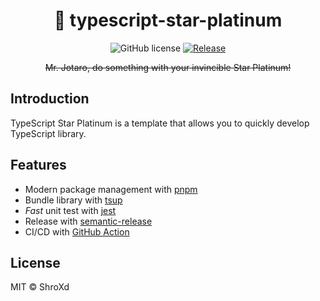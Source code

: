 <h1 align="center" style="border-bottom: none;">🚀 typescript-star-platinum</h1>
<p align="center">
	<img alt="GitHub license" src="https://img.shields.io/badge/license-MIT-blue.svg">
	<a href="https://github.com/ShroXd/ts-lib-template/actions/workflows/ci.yml">
		<img alt="Release" src="https://github.com/ShroXd/ts-lib-template/actions/workflows/ci.yml/badge.svg">
	</a>
</p>

<p align="center">
	<strike>Mr. Jotaro, do something with your invincible Star Platinum!</strike>
</p>

## Introduction

TypeScript Star Platinum is a template that allows you to quickly develop TypeScript library.

## Features

- Modern package management with [pnpm](https://github.com/pnpm/pnpm)
- Bundle library with [tsup](https://github.com/egoist/tsup)
- _Fast_ unit test with [jest](https://github.com/facebook/jest)
- Release with [semantic-release](https://github.com/semantic-release/semantic-release)
- CI/CD with [GitHub Action](https://docs.github.com/en/actions)

## License

MIT © ShroXd
